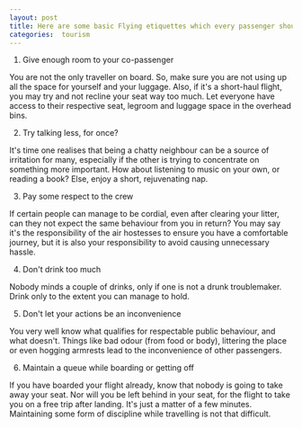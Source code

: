 ```yaml
---
layout: post
title: Here are some basic Flying etiquettes which every passenger should keep in mind while travelling
categories:  tourism
---
```

1. Give enough room to your co-passenger

You are not the only traveller on board. So, make sure you are not using up all the space for yourself and your luggage. Also, if it's a short-haul flight, you may try and not recline your seat way too much. Let everyone have access to their respective seat, legroom and luggage space in the overhead bins. 


2. Try talking less, for once?

It's time one realises that being a chatty neighbour can be a source of irritation for many, especially if the other is trying to concentrate on something more important. How about listening to music on your own, or reading a book? Else, enjoy a short, rejuvenating nap.

3. Pay some respect to the crew

If certain people can manage to be cordial, even after clearing your litter, can they not expect the same behaviour from you in return? You may say it's the responsibility of the air hostesses to ensure you have a comfortable journey, but it is also your responsibility to avoid causing unnecessary hassle.

4. Don't drink too much

Nobody minds a couple of drinks, only if one is not a drunk troublemaker. Drink only to the extent you can manage to hold.

5. Don't let your actions be an inconvenience

You very well know what qualifies for respectable public behaviour, and what doesn't. Things like bad odour (from food or body), littering the place or even hogging armrests lead to the inconvenience of other passengers. 

6. Maintain a queue while boarding or getting off

If you have boarded your flight already, know that nobody is going to take away your seat. Nor will you be left behind in your seat, for the flight to take you on a free trip after landing. It's just a matter of a few minutes. Maintaining some form of discipline while travelling is not that difficult.